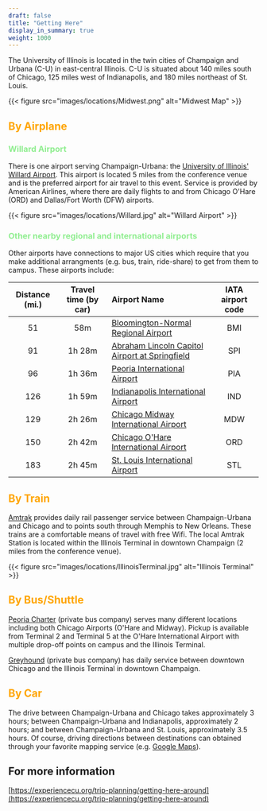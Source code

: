 ```yaml
---
draft: false
title: "Getting Here"
display_in_summary: true
weight: 1000
---
```


The University of Illinois is located in the twin cities of Champaign and Urbana (C-U) in east-central Illinois. C-U is situated about 140 miles south of Chicago, 125 miles west of Indianapolis, and 180 miles northeast of St. Louis.

{{< figure src="images/locations/Midwest.png" alt="Midwest Map" >}}

## <span style="color:Orange">By Airplane</span>

### <span style="color:LightGreen">Willard Airport</span>

There is one airport serving Champaign-Urbana: the [University of Illinois' Willard Airport](https://iflycu.com). This airport is located 5 miles from the conference venue and is the preferred airport for air travel to this event. Service is provided by American Airlines, where there are daily flights to and from Chicago O'Hare (ORD) and Dallas/Fort Worth (DFW) airports.

{{< figure src="images/locations/Willard.jpg" alt="Willard Airport" >}}

### <span style="color:LightGreen">Other nearby regional and international airports</span>

Other airports have connections to major US cities which require that you make additional arrangments (e.g. bus, train, ride-share) to get from them to campus. These airports include:

| Distance (mi.)| Travel time (by car) | Airport Name                                                                                      | IATA airport code |
| :------------:| :------------------: | :------------------------------------------------------------------------------------------------ | :---------------: |
| 51            | 58m                  | [Bloomington-Normal Regional Airport](https://cira.com)                                           | BMI               |
| 91            | 1h 28m               | [Abraham Lincoln Capitol Airport at Springfield](https://www.flyspi.com)                          | SPI               |
| 96            | 1h 36m               | [Peoria International Airport](https://www.flypia.com)                                            | PIA               |
| 126           | 1h 59m               | [Indianapolis International Airport](https://www.ind.com)                                         | IND               |
| 129           | 2h 26m               | [Chicago Midway International Airport](https://www.flychicago.com/midway/home/pages/default.aspx) | MDW               |
| 150           | 2h 42m               | [Chicago O'Hare International Airport](https://www.flychicago.com/ohare/home/pages/default.aspx)  | ORD               |
| 183           | 2h 45m               | [St. Louis International Airport](https://www.flystl.com)                                         | STL               |

## <span style="color:Orange">By Train</span>

[Amtrak](http://www.amtrak.com) provides daily rail passenger service between Champaign-Urbana and Chicago and to points south through Memphis to New Orleans. These trains are a comfortable means of travel with free Wifi. The local Amtrak Station is located within the Illinois Terminal in downtown Champaign (2 miles from the conference venue).

{{< figure src="images/locations/IllinoisTerminal.jpg" alt="Illinois Terminal" >}}

## <span style="color:Orange">By Bus/Shuttle</span>

[Peoria Charter](https://peoriacharter.com) (private bus company) serves many different locations including both Chicago Airports (O'Hare and Midway). Pickup is available from Terminal 2 and Terminal 5 at the O'Hare International Airport with multiple drop-off points on campus and the Illinois Terminal.

[Greyhound](https://www.greyhound.com) (private bus company) has daily service between downtown Chicago and the Illinois Terminal in downtown Champaign.

## <span style="color:Orange">By Car</span>

The drive between Champaign-Urbana and Chicago takes approximately 3 hours; between Champaign-Urbana and Indianapolis, approximately 2 hours; and between Champaign-Urbana and St. Louis, approximately 3.5 hours. Of course, driving directions between destinations can obtained through your favorite mapping service (e.g. [Google Maps](https://www.google.com/maps)).

## For more information

[https://experiencecu.org/trip-planning/getting-here-around](https://experiencecu.org/trip-planning/getting-here-around)

